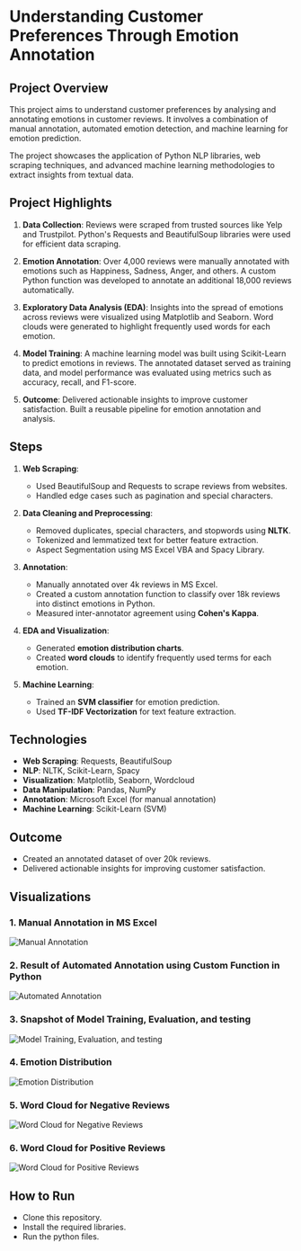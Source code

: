 # Understanding Customer Preferences Through Emotion Annotation
## Project Overview
This project aims to understand customer preferences by analysing and annotating emotions in customer reviews. It involves a combination of manual annotation, automated emotion detection, and machine learning for emotion prediction.

The project showcases the application of Python NLP libraries, web scraping techniques, and advanced machine learning methodologies to extract insights from textual data.

## Project Highlights
1. **Data Collection**: 
Reviews were scraped from trusted sources like Yelp and Trustpilot.
Python's Requests and BeautifulSoup libraries were used for efficient data scraping.

2. **Emotion Annotation**:
Over 4,000 reviews were manually annotated with emotions such as Happiness, Sadness, Anger, and others.
A custom Python function was developed to annotate an additional 18,000 reviews automatically.

3. **Exploratory Data Analysis (EDA)**:
Insights into the spread of emotions across reviews were visualized using Matplotlib and Seaborn.
Word clouds were generated to highlight frequently used words for each emotion.

4. **Model Training**:
A machine learning model was built using Scikit-Learn to predict emotions in reviews.
The annotated dataset served as training data, and model performance was evaluated using metrics such as accuracy, recall, and F1-score.

5. **Outcome**:
Delivered actionable insights to improve customer satisfaction.
Built a reusable pipeline for emotion annotation and analysis.

## Steps
1. **Web Scraping**:
   - Used BeautifulSoup and Requests to scrape reviews from websites.
   - Handled edge cases such as pagination and special characters.

2. **Data Cleaning and Preprocessing**:
   - Removed duplicates, special characters, and stopwords using **NLTK**.
   - Tokenized and lemmatized text for better feature extraction.
   - Aspect Segmentation using MS Excel VBA and Spacy Library.

3. **Annotation**:
   - Manually annotated over 4k reviews in MS Excel.
   - Created a custom annotation function to classify over 18k reviews into distinct emotions in Python.
   - Measured inter-annotator agreement using **Cohen's Kappa**.

4. **EDA and Visualization**:
   - Generated **emotion distribution charts**.
   - Created **word clouds** to identify frequently used terms for each emotion.

5. **Machine Learning**:
   - Trained an **SVM classifier** for emotion prediction.
   - Used **TF-IDF Vectorization** for text feature extraction.

## Technologies
- **Web Scraping**: Requests, BeautifulSoup
- **NLP**: NLTK, Scikit-Learn, Spacy
- **Visualization**: Matplotlib, Seaborn, Wordcloud
- **Data Manipulation**: Pandas, NumPy
- **Annotation**: Microsoft Excel (for manual annotation)
- **Machine Learning**: Scikit-Learn (SVM)


## Outcome
- Created an annotated dataset of over 20k reviews.
- Delivered actionable insights for improving customer satisfaction.

## Visualizations
### 1. Manual Annotation in MS Excel
![Manual Annotation](Manual%20Annotation%20in%20MS%20Excel.png)

### 2. Result of Automated Annotation using Custom Function in Python
![Automated Annotation](Result%20of%20Automated%20Annotation%20in%20Python.png)

### 3. Snapshot of Model Training, Evaluation, and testing
![Model Training, Evaluation, and testing](Model%20Training,%20Evaluation,%20and%20Testing.png)

### 4. Emotion Distribution
![Emotion Distribution](Emotion%20Distribution.png)

### 5. Word Cloud for Negative Reviews
![Word Cloud for Negative Reviews](Word%20Cloud%20for%20Negative%20Reviews.png)

### 6. Word Cloud for Positive Reviews
![Word Cloud for Positive Reviews](Word%20Cloud%20for%20Positive%20Reviews.png)


## How to Run
- Clone this repository.
- Install the required libraries.
- Run the python files.


